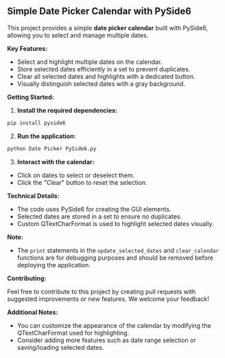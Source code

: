 ## Simple Date Picker Calendar with PySide6

This project provides a simple **date picker calendar** built with PySide6, allowing you to select and manage multiple dates.

**Key Features:**

- Select and highlight multiple dates on the calendar.
- Store selected dates efficiently in a set to prevent duplicates.
- Clear all selected dates and highlights with a dedicated button.
- Visually distinguish selected dates with a gray background.

**Getting Started:**

1. **Install the required dependencies:**

```bash
pip install pyside6
```

2. **Run the application:**

```bash
python Date Picker PySide6.py
```

3. **Interact with the calendar:**

- Click on dates to select or deselect them.
- Click the "Clear" button to reset the selection.

**Technical Details:**

- The code uses PySide6 for creating the GUI elements.
- Selected dates are stored in a set to ensure no duplicates.
- Custom QTextCharFormat is used to highlight selected dates visually.

**Note:**

- The `print` statements in the `update_selected_dates` and `clear_calendar` functions are for debugging purposes and should be removed before deploying the application.

**Contributing:**

Feel free to contribute to this project by creating pull requests with suggested improvements or new features. We welcome your feedback!

**Additional Notes:**

- You can customize the appearance of the calendar by modifying the QTextCharFormat used for highlighting.
- Consider adding more features such as date range selection or saving/loading selected dates.

